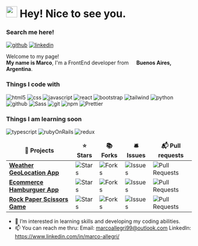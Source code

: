 <h1><img src="https://emojis.slackmojis.com/emojis/images/1531849430/4246/blob-sunglasses.gif?1531849430" width="30"/> Hey! Nice to see you.</h1>
<h3>Search me here!</h3>
<p>
 <a href="https://github.com/AllegriM"><img alt="github" src="https://img.shields.io/badge/-MarcoAllegri-blue?style=flat-square&logo=linkedin&logoColor=white" /></a>
 <a href="https://www.linkedin.com/in/marco-allegri/"><img alt="linkedin" src="https://img.shields.io/badge/-AllegriM-black?style=flat-square&logo=github&logoColor=white" /></a>
</p>
<p>Welcome to my page! </br> <b>My name is Marco</b>, I'm a FrontEnd developer from <img src="https://cdn-icons-png.flaticon.com/512/330/330487.png" width="13"/> <b>Buenos Aires, Argentina</b>.</p>
<h3>Things I code with</h3>
<p>
  <img alt="html5" src="https://img.shields.io/badge/-HTML5-E34F26?style=flat-square&logo=html5&logoColor=white" />
  <img alt="css" src="https://img.shields.io/badge/-Css-blue?style=flat-square&logo=css3&logoColor=white" />
  <img alt="javascript" src="https://img.shields.io/badge/-Javascript-yellow?style=flat-square&logo=javascript&logoColor=black" />
  <img alt="react" src="https://img.shields.io/badge/-React-blue?style=flat-square&logo=react&logoColor=black" />
  <img alt="bootstrap" src="https://img.shields.io/badge/-Bootstrap-pink?style=flat-square&logo=bootstrap&logoColor=white" />
  <img alt="tailwind" src="https://img.shields.io/badge/-Tailwind-informational?style=flat-square&logo=tailwind&logoColor=black" />
  <img alt="python" src="https://img.shields.io/badge/-Python-blueviolet?style=flat-square&logo=python&logoColor=white" />
  <img alt="github" src="https://img.shields.io/badge/-Github-success?style=flat-square&logo=github&logoColor=black" />
  <img alt="Sass" src="https://img.shields.io/badge/-Sass-CC6699?style=flat-square&logo=sass&logoColor=white" />
  <img alt="git" src="https://img.shields.io/badge/-Git-F05032?style=flat-square&logo=git&logoColor=white" />
  <img alt="npm" src="https://img.shields.io/badge/-NPM-CB3837?style=flat-square&logo=npm&logoColor=white" />
  <img alt="Prettier" src="https://img.shields.io/badge/-Prettier-F7B93E?style=flat-square&logo=prettier&logoColor=white" />
</p>

<h3>Things I am learning soon</h3>
<p>
  <img alt="typescript" src="https://img.shields.io/badge/-Typescript-E34F26?style=flat-square&logo=typescript&logoColor=white" />
  <img alt="rubyOnRails" src="https://img.shields.io/badge/-Ruby-E34F26?style=flat-square&logo=ruby&logoColor=white" />
  <img alt="redux" src"https://img.shields.io/badge/-Redux-blue?style=flat-square&logo=redux&logoColor=white" />
</p>

<table>
  <thead align="center">
    <tr border: none;>
      <td><b>🎁 Projects</b></td>
      <td><b>⭐ Stars</b></td>
      <td><b>📚 Forks</b></td>
      <td><b>🛎 Issues</b></td>
      <td><b>📬 Pull requests</b></td>
    </tr>
  </thead>
  <tbody>
    <tr>
      <td><a href="https://github.com/AllegriM/WeatherGeoLocationApp"><b>Weather GeoLocation App</b></a></td>
      <td><img alt="Stars" src="https://img.shields.io/github/stars/AllegriM/WeatherGeoLocationApp?style=flat-square&labelColor=343b41"/></td>
      <td><img alt="Forks" src="https://img.shields.io/github/forks/AllegriM/WeatherGeoLocationApp?style=flat-square&labelColor=343b41"/></td>
      <td><img alt="Issues" src="https://img.shields.io/github/issues/AllegriM/WeatherGeoLocationApp?style=flat-square&labelColor=343b41"/></td>
      <td><img alt="Pull Requests" src="https://img.shields.io/github/issues-pr/AllegriM/WeatherGeoLocationApp?style=flat-square&labelColor=343b41"/></td>
    </tr>
	  <tr>
      <td><a href="https://github.com/AllegriM/bompiBurguers"><b>Ecommerce Hamburguer App</b></a></td>
      <td><img alt="Stars" src="https://img.shields.io/github/stars/AllegriM/bompiBurguers?style=flat-square&labelColor=343b41"/></td>
      <td><img alt="Forks" src="https://img.shields.io/github/forks/AllegriM/bompiBurguers?style=flat-square&labelColor=343b41"/></td>
      <td><img alt="Issues" src="https://img.shields.io/github/issues/AllegriM/bompiBurguers?style=flat-square&labelColor=343b41"/></td>
      <td><img alt="Pull Requests" src="https://img.shields.io/github/issues-pr/AllegriM/bompiBurguers?style=flat-square&labelColor=343b41"/></td>
    </tr>
    <tr>
      <td><a href="https://github.com/AllegriM/RockPaperScissors"><b>Rock Paper Scissors Game</b></a></td>
      <td><img alt="Stars" src="https://img.shields.io/github/stars/AllegriM/RockPaperScissors?style=flat-square&labelColor=343b41"/></td>
      <td><img alt="Forks" src="https://img.shields.io/github/forks/AllegriM/RockPaperScissors?style=flat-square&labelColor=343b41"/></td>
      <td><img alt="Issues" src="https://img.shields.io/github/issues/AllegriM/RockPaperScissors?style=flat-square&labelColor=343b41"/></td>
      <td><img alt="Pull Requests" src="https://img.shields.io/github/issues-pr/AllegriM/RockPaperScissors?style=flat-square&labelColor=343b41"/></td>
    </tr>
  </tbody>
</table>
 
 
- 👀 I’m interested in learning skills and developing my coding abilities. 
- 📫 You can reach me thru: 
Email: marcoallegri99@outlook.com
LinkedIn: https://www.linkedin.com/in/marco-allegri/


<!---
AllegriM/AllegriM is a ✨ special ✨ repository because its `README.md` (this file) appears on your GitHub profile.
You can click the Preview link to take a look at your changes.
--->

